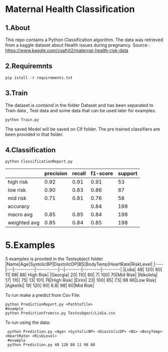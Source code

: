 # Maternal Health Classification
## 1.About
This repo contains a Python Classification algorithm. The data was retrieved from a kaggle dataset about Health issues during pregnancy.
Source : https://www.kaggle.com/csafrit2/maternal-health-risk-data

## 2.Requiremnts
```
pip istall -r requirements.txt
```
## 3.Train
The dataset is containd in the folder Dataset and has been separated to Train data , Test data and some data that can be used later for examples.

```
python Train.py
```

The saved Model will be saved on Clf folder. The pre trained classifiers are been provided in that folder.

## 4.Classification 
```
python ClassificationReport.py
```

  ||            precision  |  recall | f1-score |  support|
  |-|----------------------|---------|----------|---------|
  | high risk     |  0.92  |    0.91  |    0.91   |     53|
   | low risk      | 0.90   |   0.83  |    0.86   |     87|
   | mid risk       |0.71    |  0.81  |    0.76   |     58|
|    accuracy        |      |          |   0.84    |   198|
 |  macro avg      | 0.85     | 0.85  |    0.84   |    198|
|weighted avg       |0.85      |0.84  |    0.85   |    198|

# 5.Examples 
5 examples is provited in the Testsubject folder
|Name|Age|SystolicBP|DiastolicDP|BS|BodyTemp|HeartRate|RiskLevel|
|----|---|----------|-----------|--|--------|---------|---------|
|Lidia|	48|	120|	80|	11|	98|	88| High Risk|
|Georgia|	20|	110|	60|	7|	100|	70|Mid Risk|
|Nikoleta|	17|	110|	75|	13|	101|	76|High Risk|
|Eirini|	23|	100|	85|	7.5|	98	66|Low Risk|
|Agkeliki|	19|	120|	90|	6.8|	98|	60|Mid Risk|

To run make a predict from Csv File:
```
python PredictionReport.py <Pathtofile>
#example
python Predictionfromcsv.py Testsubgect/Lidia.csv
```
  
 To run using the data:
 ```
  python Prediction.py <Age> <SystolicBP> <DiastolicDP> <BS> <BosyTemp> <HeartRate> <RiskLevel>
  #example
  python Prediction.py 48 120 80 11 98 88
 ```


